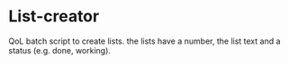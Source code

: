 # List-creator
QoL batch script to create lists. the lists have a number, the list text and a status (e.g. done, working).
